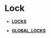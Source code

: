 # Lock<a name="ZH-CN_TOPIC_0245374829"></a>

-   **[LOCKS](LOCKS.md)**  

-   **[GLOBAL\_LOCKS](GLOBAL_LOCKS.md)**  


